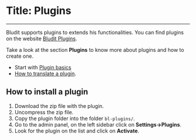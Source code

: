 # Title: Plugins
<!-- Position: 5 -->
---
Bludit supports plugins to extends his functionalities. You can find plugins on the website [Bludit Plugins](https://plugins.bludit.com).

Take a look at the section **Plugins** to know more about plugins and how to create one.
- Start with [Plugin basics](https://docs.bludit.com/plugins/plugin-basics)
- [How to translate a plugin](https://docs.bludit.com/languages/translate-plugins).

## How to install a plugin
1. Download the zip file with the plugin.
2. Uncompress the zip file.
3. Copy the plugin folder into the folder `bl-plugins/`.
4. Go to the admin panel, on the left sidebar click on **Settings->Plugins**.
5. Look for the plugin on the list and click on **Activate**.
